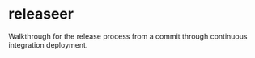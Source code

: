# releaseer
Walkthrough for the release process from a commit through continuous integration deployment.
